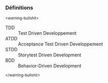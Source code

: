 ### Définitions

<small>&lt;warning-bullshit&gt;</small>

<dl>
  <dt>TDD</dt>
  <dd>Test Driven Developpement</dd>
  <dt>ATDD</dt>
  <dd>Acceptance Test Driven Developpement</dd>
  <dt>STDD</dt>
  <dd>Storytest Driven Development</dd>
  <dt>BDD</dt>
  <dd>Behavior-Driven Development</dd>
</dl>

<small>&lt;/warning-bullshit&gt;</small>

